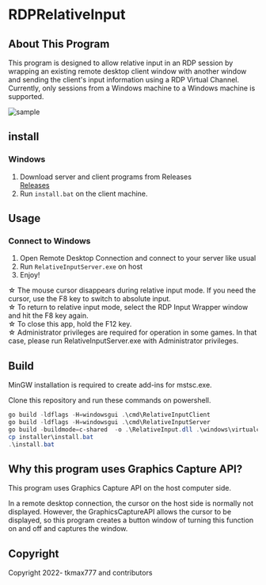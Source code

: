 # RDPRelativeInput

## About This Program

This program is designed to allow relative input in an RDP session by wrapping an existing remote desktop client window with another window and sending the client's input information using a RDP Virtual Channel. Currently, only sessions from a Windows machine to a Windows machine is supported.

![sample](https://gyazo.com/be1c9e2af08539d06cebe4932b4e568d.gif)

## install

### Windows

1. Download server and client programs from Releases<br />
   [Releases](https://github.com/TKMAX777/RDPRelativeInput/releases)
2. Run `install.bat` on the client machine.

## Usage

### Connect to Windows

1. Open Remote Desktop Connection and connect to your server like usual 
2. Run `RelativeInputServer.exe` on host
3. Enjoy!

  ☆ The mouse cursor disappears during relative input mode. If you need the cursor, use the F8 key to switch to absolute input.<br />
  ☆ To return to relative input mode, select the RDP Input Wrapper window and hit the F8 key again.<br />
  ☆ To close this app, hold the F12 key.<br />
  ☆ Administrator privileges are required for operation in some games. In that case, please run RelativeInputServer.exe with Administrator privileges.

## Build

MinGW installation is required to create add-ins for mstsc.exe.

Clone this repository and run these commands on powershell.

```powershell
go build -ldflags -H=windowsgui .\cmd\RelativeInputClient
go build -ldflags -H=windowsgui .\cmd\RelativeInputServer
go build -buildmode=c-shared  -o .\RelativeInput.dll .\windows\virtualchanneladdin
cp installer\install.bat
.\install.bat
```

## Why this program uses Graphics Capture API?

This program uses Graphics Capture API on the host computer side.

In a remote desktop connection, the cursor on the host side is normally not displayed. However, the GraphicsCaptureAPI allows the cursor to be displayed, so this program creates a button window of turning this function on and off and captures the window.

## Copyright

Copyright 2022- tkmax777 and contributors
